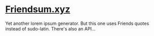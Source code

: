 # [Friendsum.xyz](https://johnnymatthews.github.io/friendsum/)

Yet another lorem ipsum generator. But this one uses Friends quotes instead of sudo-latin. There's also an API...
